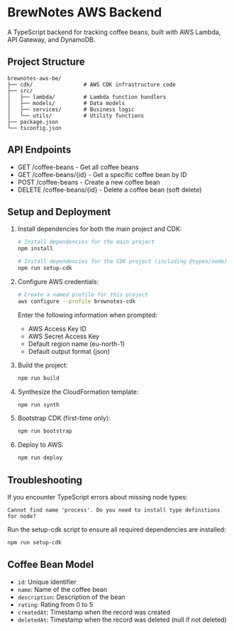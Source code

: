 # BrewNotes AWS Backend

A TypeScript backend for tracking coffee beans, built with AWS Lambda, API Gateway, and DynamoDB.

## Project Structure

```
brewnotes-aws-be/
├── cdk/                # AWS CDK infrastructure code
├── src/
│   ├── lambda/         # Lambda function handlers
│   ├── models/         # Data models
│   ├── services/       # Business logic
│   └── utils/          # Utility functions
├── package.json
└── tsconfig.json
```

## API Endpoints

- GET /coffee-beans - Get all coffee beans
- GET /coffee-beans/{id} - Get a specific coffee bean by ID
- POST /coffee-beans - Create a new coffee bean
- DELETE /coffee-beans/{id} - Delete a coffee bean (soft delete)

## Setup and Deployment

1. Install dependencies for both the main project and CDK:

   ```bash
   # Install dependencies for the main project
   npm install

   # Install dependencies for the CDK project (including @types/node)
   npm run setup-cdk
   ```

2. Configure AWS credentials:

   ```bash
   # Create a named profile for this project
   aws configure --profile brewnotes-cdk
   ```

   Enter the following information when prompted:

   - AWS Access Key ID
   - AWS Secret Access Key
   - Default region name (eu-north-1)
   - Default output format (json)

3. Build the project:

   ```bash
   npm run build
   ```

4. Synthesize the CloudFormation template:

   ```bash
   npm run synth
   ```

5. Bootstrap CDK (first-time only):

   ```bash
   npm run bootstrap
   ```

6. Deploy to AWS:

   ```bash
   npm run deploy
   ```

## Troubleshooting

If you encounter TypeScript errors about missing node types:

```
Cannot find name 'process'. Do you need to install type definitions for node?
```

Run the setup-cdk script to ensure all required dependencies are installed:

```bash
npm run setup-cdk
```

## Coffee Bean Model

- `id`: Unique identifier
- `name`: Name of the coffee bean
- `description`: Description of the bean
- `rating`: Rating from 0 to 5
- `createdAt`: Timestamp when the record was created
- `deletedAt`: Timestamp when the record was deleted (null if not deleted)
